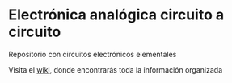 # Electrónica analógica circuito a circuito
Repositorio con circuitos electrónicos elementales

Visita el [wiki](https://github.com/angelmicelti/Electr-nica-anal-gica-circuito-a-circuito/wiki), donde encontrarás toda la información organizada
